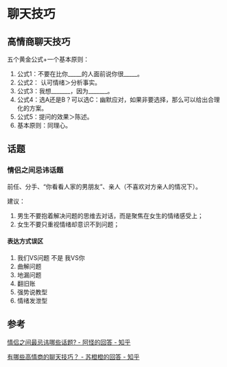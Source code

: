 # 聊天技巧

## 高情商聊天技巧
五个黄金公式+一个基本原则：
1. 公式1：不要在比你_____的人面前说你很_____。
2. 公式2： 认可情绪＞分析事实。
3. 公式3：我想_______，因为_______。
4. 公式4：选A还是B？可以选C：幽默应对，如果非要选择，那么可以给出合理化的方案。
5. 公式5：提问的效果＞陈述。
6. 基本原则：同理心。

## 话题
### 情侣之间忌讳话题
前任、分手、“你看看人家的男朋友”、亲人（不喜欢对方亲人的情况下）。

建议：
1. 男生不要抱着解决问题的思维去对话，而是聚焦在女生的情绪感受上；
2. 女生不要只重视情绪却意识不到问题；
#### 表达方式误区
1. 我们VS问题 不是 我VS你
2. 曲解问题
3. 地漏问题
4. 翻旧账
5. 强势说教型
6. 情绪发泄型

## 参考
[情侣之间最忌讳哪些话题? - 阿怪的回答 - 知乎](https://www.zhihu.com/question/351668376/answer/1012357355)

[有哪些高情商的聊天技巧？ - 苏橙橙的回答 - 知乎](https://www.zhihu.com/question/327635458/answer/1123098151)
